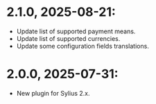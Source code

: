 # 2.1.0, 2025-08-21:
- Update list of supported payment means.
- Update list of supported currencies.
- Update some configuration fields translations.

# 2.0.0, 2025-07-31:
- New plugin for Sylius 2.x.